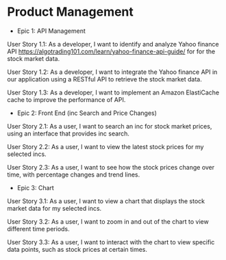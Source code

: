 # Product Management

- Epic 1: API Management

User Story 1.1: As a developer, I want to identify and analyze Yahoo finance API https://algotrading101.com/learn/yahoo-finance-api-guide/ for for the stock market data.

User Story 1.2: As a developer, I want to integrate the Yahoo finance API in our application using a RESTful API to retrieve the stock market data.

User Story 1.3: As a developer, I want to implement an Amazon ElastiCache cache to improve the performance of API.


- Epic 2: Front End (inc Search and Price Changes)

User Story 2.1: As a user, I want to search an inc for stock market prices, using an interface that provides inc search.

User Story 2.2: As a user, I want to view the latest stock prices for my selected incs.

User Story 2.3: As a user, I want to see how the stock prices change over time, with percentage changes and trend lines.


- Epic 3: Chart

User Story 3.1: As a user, I want to view a chart that displays the stock market data for my selected incs.

User Story 3.2: As a user, I want to zoom in and out of the chart to view different time periods.

User Story 3.3: As a user, I want to interact with the chart to view specific data points, such as stock prices at certain times.
